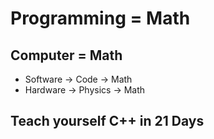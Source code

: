 # Programming = Math

## Computer = Math
* Software -> Code -> Math
* Hardware -> Physics -> Math

## Teach yourself C++ in 21 Days
